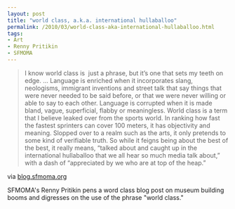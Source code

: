 ```yaml
---
layout: post
title: "world class, a.k.a. international hullaballoo"
permalink: /2010/03/world-class-aka-international-hullaballoo.html
tags:
- Art
- Renny Pritikin
- SFMOMA
---
```


> I know world class is  just a phrase, but it’s one that sets my teeth on edge. ... Language is enriched when it incorporates slang, neologisms, immigrant inventions and street talk that say things that were never needed to be said before, or that we were never willing or able to say to each other. Language is corrupted when it is made bland, vague, superficial, flabby or meaningless. World class is a term that I believe leaked over from the sports world. In ranking how fast the fastest sprinters can cover 100 meters, it has objectivity and meaning. Slopped over to a realm such as the arts, it only pretends to some kind of verifiable truth. So while it feigns being about the best of the best, it really means, “talked about and caught up in the international hullaballoo that we all hear so much media talk about,” with a dash of “appreciated by we who are at top of the heap.”

via [blog.sfmoma.org](http://blog.sfmoma.org/2010/03/more-musings-on-museum-building-booms/?utm_source=feedburner&utm_medium=feed&utm_campaign=Feed%3A%20sfmoma%2Fblog%20%28OPEN%20SPACE%29&utm_content=Google%20Reader)

SFMOMA's Renny Pritikin pens a word class blog post on museum building booms and digresses on the use of the phrase "world class."